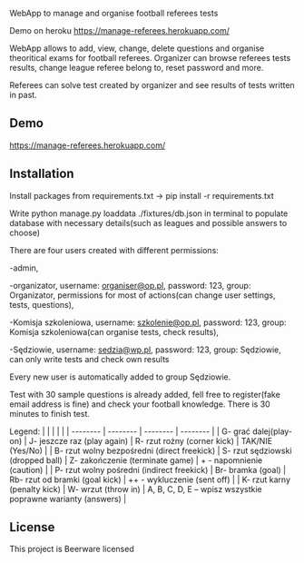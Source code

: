 WebApp to manage and organise football referees tests

Demo on heroku https://manage-referees.herokuapp.com/

WebApp allows to add, view, change, delete questions and organise theoritical exams for football referees. Organizer can browse referees tests results, change league referee belong to, reset password and more.

Referees can solve test created by organizer and see results of tests written in past.

## Demo

https://manage-referees.herokuapp.com/
## Installation

Install packages from requirements.txt -> pip install -r requirements.txt

Write python manage.py loaddata ./fixtures/db.json in terminal to populate database with necessary details(such as leagues and possible answers to choose)

There are four users created with different permissions: 

-admin,

-organizator, username: organiser@op.pl, password: 123, group: Organizator, permissions for most of actions(can change user settings, tests, questions),

-Komisja szkoleniowa, username: szkolenie@op.pl, password: 123, group: Komisja szkoleniowa(can organise tests, check results),

-Sędziowie, username: sedzia@wp.pl, password: 123, group: Sędziowie, can only write tests and check own results

Every new user is automatically added to group Sędziowie.

Test with 30 sample questions is already added, fell free to register(fake email address is fine) and check your football knowledge.
There is 30 minutes to finish test.

Legend:
| | | |  |
| -------- | -------- | -------- | -------- |
| 	G- grać dalej(play-on)	                    | 	J- jeszcze raz (play again)	        | 	R- rzut rożny (corner kick)	     |  	TAK/NIE (Yes/No)	     | 
| 	B- rzut wolny bezpośredni (direct freekick)	| 	S- rzut sędziowski (dropped ball)	| 	Z- zakończenie (terminate game)	 | + - napomnienie (caution)     |
| 	P- rzut wolny pośredni (indirect freekick)	| 	Br- bramka (goal)	                | 	Rb- rzut od bramki (goal kick)	 | ++ - wykluczenie (sent off)   |
| 	K- rzut karny (penalty kick)	            | 	W- wrzut (throw in)             	| 	A, B, C, D, E – wpisz wszystkie poprawne warianty (answers)      | 




## License
This project is Beerware licensed
